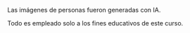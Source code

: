 Las imágenes de personas fueron generadas con IA.

Todo es empleado solo a los fines educativos de este curso.

